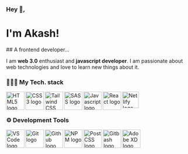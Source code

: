 ### Hey 👋,

<h1>I'm Akash!</h1>
## A frontend developer...

I am **web 3.0** enthusiast and **javascript developer**. I am passionate about web technologies and love to learn new things about it.

### 👩🏻‍💻 My Tech. stack

<img align="left" alt="HTML5 logo" width="50px"  src="https://cdn.icon-icons.com/icons2/1488/PNG/512/5352-html5_102567.png" />
<img align="left" alt="CSS3 logo" width="50px" src="https://upload.wikimedia.org/wikipedia/commons/thumb/7/70/Devicon-css3-plain.svg/1200px-Devicon-css3-plain.svg.png" />
<img align="left" alt="Tailwind CSS" width="50px" src="https://upload.wikimedia.org/wikipedia/commons/thumb/d/d5/Tailwind_CSS_Logo.svg/2048px-Tailwind_CSS_Logo.svg.png" />
<img align="left" alt="SASS logo" width="50px" src="https://img.icons8.com/color/344/sass.png" />
<img align="left" alt="Javascript logo" width="50px" src="https://img.icons8.com/color/344/javascript--v1.png" />
<img align="left" alt="React logo" width="50px" src="https://encrypted-tbn0.gstatic.com/images?q=tbn:ANd9GcQ5sfZORSHIqvqMrviTOvNUfz5KPp4zdbnVuamgVje_bW5xRr8IAqMoYBYCmCKL5GmBntA&usqp=CAU" />
<!-- <img align="left" alt="Node logo" width="50px" src="https://www.pngfind.com/pngs/m/683-6833893_node-js-logo-png-transparent-png.png" /> 
<img align="left" alt="MongoDB logo" width="50px" src="https://cdn.worldvectorlogo.com/logos/mongodb-icon-1.svg" /> -->
<img alt="Netlify logo" width="45px" src="https://pbs.twimg.com/profile_images/1413544188411482112/61xGHyIi_400x400.jpg" />

### ⚙ Development Tools

<img align="left" alt="VS Code logo" width="50px" src="https://cdn.freebiesupply.com/logos/large/2x/visual-studio-code-logo-svg-vector.svg" />
<img align="left" alt="Git logo" width="50px" src="https://iconape.com/wp-content/png_logo_vector/git-icon.png" />
<img align="left" alt="Github logo" width="50px" src="https://cdn4.iconfinder.com/data/icons/iconsimple-logotypes/512/github-512.png">
<img align="left" alt="NPM logo" width=50px" src="https://authy.com/wp-content/uploads/npm-logo.png" />
<img align="left" alt="PostCSS logo" width="50px" src="https://upload.wikimedia.org/wikipedia/commons/thumb/b/bc/PostCSS_Logo.svg/790px-PostCSS_Logo.svg.png">
<!-- <img align="left" alt="webpack logo" width="50px" src="https://webpack.js.org/icon-pwa-512x512.d3dae4189855b3a72ff9.png" /> -->
<img align="left" alt="Gitbash logo" width="50px" src="https://seeklogo.com/images/G/git-bash-logo-B6475E8359-seeklogo.com.png" />
<img alt="Adobe XD logo" width="50px" src="https://upload.wikimedia.org/wikipedia/commons/thumb/c/c2/Adobe_XD_CC_icon.svg/1200px-Adobe_XD_CC_icon.svg.png" />
